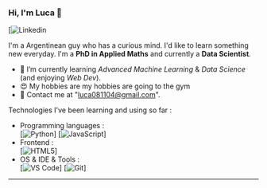 ### Hi, I'm Luca 👋

[![Linkedin](https://img.shields.io/badge/-LinkedIn-blue?style=flat&logo=Linkedin&logoColor=white&link=https://www.linkedin.com/in/luca-jakobson-249a44298/)

I'm a Argentinean guy who has a curious mind. I'd like to learn something new everyday. I'm a **PhD in Applied Maths** and currently a **Data Scientist**.

- 🌱 I’m currently learning *Advanced Machine Learning* & *Data Science* (and enjoying _Web Dev_).
- 😍 My hobbies are my hobbies are going to the gym
- 💌 Contact me at "luca081104@gmail.com".

Technologies I've been learning and using so far :

- Programming languages : <br />
    [![Python](http://img.shields.io/badge/-Python-eee?style=flat-square&logo=python&logoColor#F7BD2F)]
    [![JavaScript](https://img.shields.io/badge/-JavaScript-eee?style=flat-square&logo=javascript&logoColor=DD9C25)]
- Frontend : <br />
    [![HTML5](http://img.shields.io/badge/-HTML5-eee?style=flat-square&logo=html5&logoColor=E34F26)]
- OS & IDE & Tools : <br />
    [![VS Code](http://img.shields.io/badge/-VS%20Code-eee?style=flat-square&logo=visual-studio-code&logoColor=007ACC)]
    [![Git](http://img.shields.io/badge/-Git-eee?style=flat-square&logo=git&logoColor=F05032)]

-----
